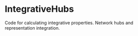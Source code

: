 # IntegrativeHubs
Code for calculating integrative properties. Network hubs and representation integration.
